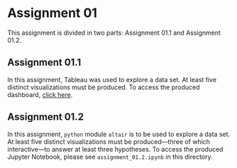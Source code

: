 # Assignment 01

This assignment is divided in two parts: Assignment 01.1 and Assignment 01.2.

## Assignment 01.1

In this assignment, Tableau was used to explore a data set. At least five distinct visualizations must be produced. To access the produced dashboard, [click here](https://public.tableau.com/views/OnthefrequencyandfatalityofaircraftincidentsinBraziloverthelast10years/OnthefrequencyandfatalityofaircraftincidentsinBraziloverthelast10years).

## Assignment 01.2

In this assignment, `python` module `altair` is to be used to explore a data set. At least five distinct visualizations must be produced—three of which interactive—to answer at least three hypotheses. To access the produced Jupyter Notebook, please see `assignment_01.2.ipynb` in this directory.